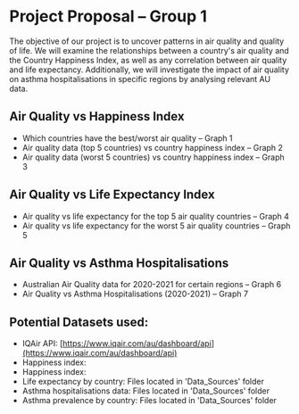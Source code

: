 # Project Proposal – Group 1
The objective of our project is to uncover patterns in air quality and quality of life. We will examine the relationships between a country's air quality and the Country Happiness Index, as well as any correlation between air quality and life expectancy. Additionally, we will investigate the impact of air quality on asthma hospitalisations in specific regions by analysing relevant AU data.

## Air Quality vs Happiness Index
- Which countries have the best/worst air quality – Graph 1
- Air quality data (top 5 countries) vs country happiness index – Graph 2
- Air quality data (worst 5 countries) vs country happiness index – Graph 3

## Air Quality vs Life Expectancy Index
- Air quality vs life expectancy for the top 5 air quality countries – Graph 4
- Air quality vs life expectancy for the worst 5 air quality countries – Graph 5

## Air Quality vs Asthma Hospitalisations
- Australian Air Quality data for 2020-2021 for certain regions – Graph 6
- Air Quality vs Asthma Hospitalisations (2020-2021) – Graph 7

## Potential Datasets used:
- IQAir API: [https://www.iqair.com/au/dashboard/api](https://www.iqair.com/au/dashboard/api)
- Happiness index:
- Happiness index:
- Life expectancy by country: Files located in 'Data_Sources' folder
- Asthma hospitalisations data: Files located in 'Data_Sources' folder
- Asthma prevalence by country: Files located in 'Data_Sources' folder

